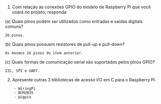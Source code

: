 1. Com relação às conexões GPIO do modelo de Raspberry Pi que você usará no projeto, responda:

(a) Quais pinos podem ser utilizados como entradas e saídas digitais comuns?

    26 pinos.

(b) Quais pinos possuem resistores de pull-up e pull-down?

    Os mesmos 26 pinos do item anterior.

(c) Quais formas de comunicação serial são suportados pelos pinos GPIO?
 
    I2C, SPI e UART.

2. Apresente outras 3 bibliotecas de acesso I/O em C para o Raspberry Pi.
```
	- WiringPi
	- BCM2835
	- pigpio
```